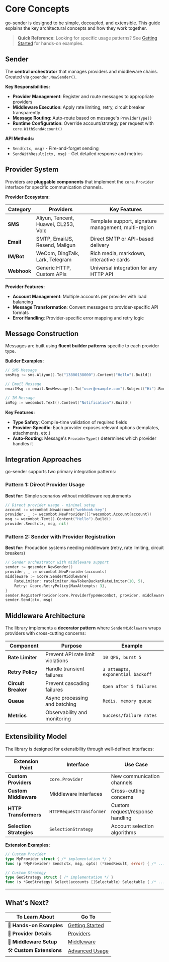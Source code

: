# Core Concepts

go-sender is designed to be simple, decoupled, and extensible. This guide explains the key architectural concepts and how they work together.

> **Quick Reference**: Looking for specific usage patterns? See [Getting Started](./getting-started.md) for hands-on examples.

## Sender

The **central orchestrator** that manages providers and middleware chains. Created via `gosender.NewSender()`.

**Key Responsibilities:**
- **Provider Management**: Register and route messages to appropriate providers
- **Middleware Execution**: Apply rate limiting, retry, circuit breaker transparently  
- **Message Routing**: Auto-route based on message's `ProviderType()`
- **Runtime Configuration**: Override account/strategy per request with `core.WithSendAccount()`

**API Methods:**
- `Send(ctx, msg)` - Fire-and-forget sending
- `SendWithResult(ctx, msg)` - Get detailed response and metrics

## Provider System

Providers are **pluggable components** that implement the `core.Provider` interface for specific communication channels.

**Provider Ecosystem:**

| **Category** | **Providers** | **Key Features** |
|-------------|---------------|------------------|
| **SMS** | Aliyun, Tencent, Huawei, CL253, Volc | Template support, signature management, multi-region |
| **Email** | SMTP, EmailJS, Resend, Mailgun | Direct SMTP or API-based delivery |
| **IM/Bot** | WeCom, DingTalk, Lark, Telegram | Rich media, markdown, interactive cards |
| **Webhook** | Generic HTTP, Custom APIs | Universal integration for any HTTP API |

**Provider Features:**
- **Account Management**: Multiple accounts per provider with load balancing
- **Message Transformation**: Convert messages to provider-specific API formats
- **Error Handling**: Provider-specific error mapping and retry logic

## Message Construction

Messages are built using **fluent builder patterns** specific to each provider type.

**Builder Examples:**
```go
// SMS Message
smsMsg := sms.Aliyun().To("13800138000").Content("Hello").Build()

// Email Message  
emailMsg := email.NewMessage().To("user@example.com").Subject("Hi").Body("Hello").Build()

// IM Message
imMsg := wecombot.Text().Content("Notification").Build()
```

**Key Features:**
- **Type Safety**: Compile-time validation of required fields
- **Provider-Specific**: Each provider exposes relevant options (templates, attachments, etc.)
- **Auto-Routing**: Message's `ProviderType()` determines which provider handles it

## Integration Approaches

go-sender supports two primary integration patterns:

### Pattern 1: Direct Provider Usage
**Best for:** Simple scenarios without middleware requirements

```go
// Direct provider usage - minimal setup
account := wecombot.NewAccount("webhook-key")
provider, _ := wecombot.NewProvider([]*wecombot.Account{account})
msg := wecombot.Text().Content("Hello").Build()
provider.Send(ctx, msg, nil)
```

### Pattern 2: Sender with Provider Registration  
**Best for:** Production systems needing middleware (retry, rate limiting, circuit breakers)

```go
// Sender orchestrator with middleware support
sender := gosender.NewSender()
provider, _ := wecombot.NewProvider(accounts)
middleware := &core.SenderMiddleware{
    RateLimiter: ratelimiter.NewTokenBucketRateLimiter(10, 5),
    Retry: &core.RetryPolicy{MaxAttempts: 3},
}
sender.RegisterProvider(core.ProviderTypeWecombot, provider, middleware)
sender.Send(ctx, msg)
```

## Middleware Architecture

The library implements a **decorator pattern** where `SenderMiddleware` wraps providers with cross-cutting concerns:

| **Component** | **Purpose** | **Example** |
|---------------|-------------|-------------|
| **Rate Limiter** | Prevent API rate limit violations | `10 QPS, burst 5` |
| **Retry Policy** | Handle transient failures | `3 attempts, exponential backoff` |
| **Circuit Breaker** | Prevent cascading failures | `Open after 5 failures` |
| **Queue** | Async processing and batching | `Redis, memory queue` |
| **Metrics** | Observability and monitoring | `Success/failure rates` |

## Extensibility Model

The library is designed for extensibility through well-defined interfaces:

| **Extension Point** | **Interface** | **Use Case** |
|-------------------|---------------|--------------|
| **Custom Providers** | `core.Provider` | New communication channels |
| **Custom Middleware** | Middleware interfaces | Cross-cutting concerns |
| **HTTP Transformers** | `HTTPRequestTransformer` | Custom request/response handling |
| **Selection Strategies** | `SelectionStrategy` | Account selection algorithms |

**Extension Examples:**
```go
// Custom Provider
type MyProvider struct { /* implementation */ }
func (p *MyProvider) Send(ctx, msg, opts) (*SendResult, error) { /* ... */ }

// Custom Strategy  
type GeoStrategy struct { /* implementation */ }
func (s *GeoStrategy) Select(accounts []Selectable) Selectable { /* ... */ }
```

---

## What's Next?

| **To Learn About** | **Go To** |
|-------------------|-----------|
| 🚀 **Hands-on Examples** | [Getting Started](./getting-started.md) |
| 🔌 **Provider Details** | [Providers](./providers.md) |
| 🚦 **Middleware Setup** | [Middleware](./middleware.md) |
| 🛠 **Custom Extensions** | [Advanced Usage](./advanced.md) |
